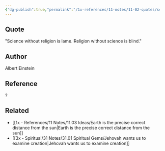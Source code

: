 ```yaml
---
{"dg-publish":true,"permalink":"/1x-references/11-notes/11-02-quotes/science-without-religion-is-lame-religion-without-science-is-blind-albert-einstein/","title":"Science without religion is lame. Religion without science is blind - Albert Einstein","created":"2023-09-17T23:19:25.000+03:00","updated":"2024-02-14T20:18:39.597+03:00"}
---
```



## Quote
"Science without religion is lame. Religion without science is blind."
## Author
Albert Einstein

## Reference
?

## Related
- [[1x - References/11 Notes/11.03 Ideas/Earth is the precise correct distance from the sun\|Earth is the precise correct distance from the sun]]
- [[3x - Spiritual/31 Notes/31.01 Spiritual Gems/Jehovah wants us to examine creation\|Jehovah wants us to examine creation]]